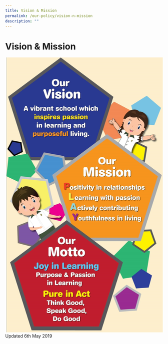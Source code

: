 ```yaml
---
title: Vision & Mission
permalink: /our-policy/vision-n-mission
description: ""
---
```

# **Vision & Mission**

![](/images/Vision%20and%20Motto.jpg)
Updated 6th May 2019
